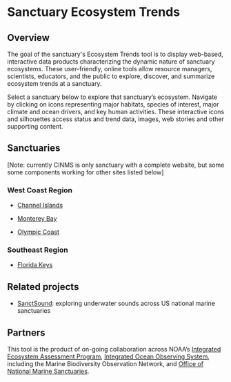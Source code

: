 # Sanctuary Ecosystem Trends

## Overview

The goal of the sanctuary's Ecosystem Trends tool is to display web-based, interactive data products characterizing the dynamic nature of sanctuary ecosystems. These user-friendly, online tools allow resource managers, scientists, educators, and the public to explore, discover, and summarize ecosystem trends at a sanctuary. 

Select a sanctuary below to explore that sanctuary’s ecosystem. Navigate by clicking on icons representing major habitats, species of interest, major climate and ocean drivers, and key human activities. These interactive icons and silhouettes access status and trend data, images, web stories and other supporting content.

## Sanctuaries

[Note: currently CINMS is only sanctuary with a complete website, but some some components working for other sites listed below]

### West Coast Region
- [Channel Islands](https://marinebon.org/cinms)

- [Monterey Bay](https://marinebon.org/mbnms) 
- [Olympic Coast](https://marinebon.org/ocnms)

### Southeast Region
- [Florida Keys](https://marinebon.org/fknms)

## Related projects
- [SanctSound](https://marinebon.org/sanctsound): exploring underwater sounds across US national marine sanctuaries

## Partners

This tool is the product of on-going collaboration across NOAA’s [Integrated Ecosystem Assessment Program](https://www.integratedecosystemassessment.noaa.gov), [Integrated Ocean Observing System](https://ioos.noaa.gov/), including the Marine Biodiversity Observation Network, and [Office of National Marine Sanctuaries](https://sanctuaries.noaa.gov).
